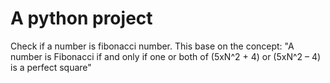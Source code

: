 # A python project

Check if a number is fibonacci number. 
This base on the concept: "A number is Fibonacci if and only if one or both of (5xN^2 + 4) or (5xN^2 – 4) is a perfect square"
